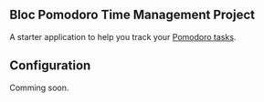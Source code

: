 ## Bloc Pomodoro Time Management Project

A starter application to help you track your [Pomodoro tasks](http://pomodorotechnique.com/).

## Configuration

Comming soon.
